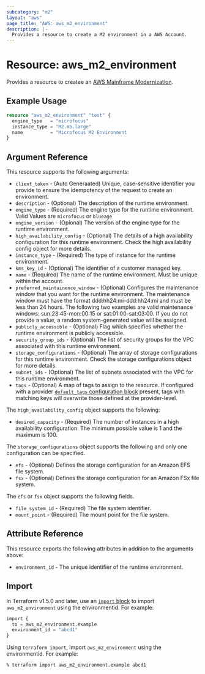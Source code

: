 ```yaml
---
subcategory: "m2"
layout: "aws"
page_title: "AWS: aws_m2_environment"
description: |-
  Provides a resource to create a M2 environment in a AWS Account.
---
```


# Resource: aws_m2_environment

Provides a resource to createe an [AWS Mainframe Modernization](https://docs.aws.amazon.com/m2/latest/APIReference/API_CreateEnvironment.html).

## Example Usage

```terraform
resource "aws_m2_environment" "test" {
  engine_type   = "microfocus"
  instance_type = "M2.m5.large"
  name          = "Microfocus M2 Environment
}
```

## Argument Reference

This resource supports the following arguments:

* `client_token` -  (Auto Generaated) Unique, case-sensitive identifier you provide to ensure the idempotency of the request to create an environment. 
* `description` - (Optional) The description of the runtime environment.
* `engine_type` - (Required) The engine type for the runtime environment. Valid Values are `microfocus` or `blueage`
* `engine_version` - (Opional) The version of the engine type for the runtime environment.
* `high_availability_config` - (Optional) The details of a high availability configuration for this runtime environment. Check the high availability config object for more details.
* `instance_type` - (Required) The type of instance for the runtime environment.
* `kms_key_id` - (Optional) The identifier of a customer managed key.
* `name` - (Required) The name of the runtime environment. Must be unique within the account.
* `preferred_maintainence_window` - (Optional) Configures the maintenance window that you want for the runtime environment. The maintenance window must have the format ddd:hh24:mi-ddd:hh24:mi and must be less than 24 hours. The following two examples are valid maintenance windows: sun:23:45-mon:00:15 or sat:01:00-sat:03:00. If you do not provide a value, a random system-generated value will be assigned.
* `publicly_accessible` - (Optional) Flag which specifies whether the runtime environment is publicly accessible.
* `security_group_ids` - (Optional) The list of security groups for the VPC associated with this runtime environment.
* `storage_configurations` - (Optional) The array of storage configurations for this runtime environment. Check the storage configurations object for more details.
* `subnet_ids` - (Optional) The list of subnets associated with the VPC for this runtime environment.
* `tags` - (Optional) A map of tags to assign to the resource. If configured with a provider [`default_tags` configuration block](https://registry.terraform.io/providers/hashicorp/aws/latest/docs#default_tags-configuration-block) present, tags with matching keys will overwrite those defined at the provider-level.

The `high_availability_config` object supports the following:

* `desired_capacity` -  (Required) The number of instances in a high availability configuration. The minimum possible value is 1 and the maximum is 100.

The `storage_configurations` object supports the following and only one configuration can be specified. 

* `efs` -  (Optional) Defines the storage configuration for an Amazon EFS file system.
* `fsx` -  (Optional) Defines the storage configuration for an Amazon FSx file system.

The `efs` or `fsx`  object supports the following fields.

* `file_system_id` -  (Required) The file system identifier.
* `mount_point` -  (Required) The mount point for the file system.

## Attribute Reference

This resource exports the following attributes in addition to the arguments above:

* `environment_id` - The unique identifier of the runtime environment.


## Import

In Terraform v1.5.0 and later, use an [`import` block](https://developer.hashicorp.com/terraform/language/import) to import `aws_m2_environment` using the environmentid. For example:

```terraform
import {
  to = aws_m2_environment.example
  environment_id = "abcd1"
}
```

Using `terraform import`, import `aws_m2_environment` using the environmentid. For example:

```console
% terraform import aws_m2_environment.example abcd1
```
